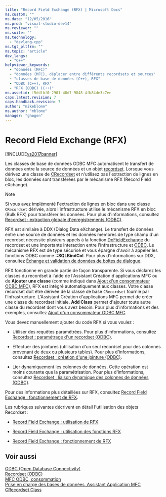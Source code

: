 ```yaml
---
title: "Record Field Exchange (RFX) | Microsoft Docs"
ms.custom: ""
ms.date: "12/05/2016"
ms.prod: "visual-studio-dev14"
ms.reviewer: ""
ms.suite: ""
ms.technology: 
  - "devlang-cpp"
ms.tgt_pltfrm: ""
ms.topic: "article"
dev_langs: 
  - "C++"
helpviewer_keywords: 
  - "données (MFC)"
  - "données (MFC), déplacer entre différents recordsets et sources"
  - "classes de base de données (C++), RFX"
  - "ODBC (C++), RFX"
  - "RFX (ODBC) (C++)"
ms.assetid: f5ddfbf0-2901-48d7-9848-4fb84de3c7ee
caps.latest.revision: 7
caps.handback.revision: 7
author: "mikeblome"
ms.author: "mblome"
manager: "ghogen"
---
```

# Record Field Exchange (RFX)
[!INCLUDE[vs2017banner](../../assembler/inline/includes/vs2017banner.md)]

Les classes de base de données ODBC MFC automatisent le transfert de données entre la source de données et un objet [recordset](../../data/odbc/recordset-odbc.md).  Lorsque vous dérivez une classe de [CRecordset](../../mfc/reference/crecordset-class.md) et n'utilisez pas l'extraction de lignes en bloc, les données sont transférées par le mécanisme RFX \(Record Field eXchange\).  
  
> [!NOTE]
>  Si vous avez implémenté l'extraction de lignes en bloc dans une classe `CRecordset` dérivée, alors l'infrastructure utilise le mécanisme RFX en bloc \(Bulk RFX\) pour transférer les données.  Pour plus d'informations, consultez [Recordset : extraction globale d'enregistrements \(ODBC\)](../../data/odbc/recordset-fetching-records-in-bulk-odbc.md).  
  
 RFX est similaire à DDX \(Dialog Data eXchange\).  Le transfert de données entre une source de données et les données membres de type champ d'un recordset nécessite plusieurs appels à la fonction [DoFieldExchange](../Topic/CRecordset::DoFieldExchange.md) du recordset et une importante interaction entre l'infrastructure et [ODBC](../../data/odbc/odbc-basics.md).  Le mécanisme RFX est de type sécurisé et vous épargne d'avoir à appeler les fonctions ODBC comme **::SQLBindCol**.  Pour plus d'informations sur DDX, consultez [Échange et validation de données de boîtes de dialogue](../../mfc/dialog-data-exchange-and-validation.md).  
  
 RFX fonctionne en grande partie de façon transparente.  Si vous déclarez les classes du recordset à l'aide de l'Assistant Création d'applications MFC ou de **Ajouter une classe** \(comme indiqué dans [Ajout d'un consommateur ODBC MFC](../../mfc/reference/adding-an-mfc-odbc-consumer.md)\), RFX est intégré automatiquement aux classes.  Votre classe recordset doit être dérivée de la classe de base `CRecordset` fournie par l'infrastructure.  L'Assistant Création d'applications MFC permet de créer une classe du recordset initiale.  **Add Class** permet d'ajouter toute autre classe du recordset dont vous avez besoin.  Pour plus d'informations et des exemples, consultez [Ajout d'un consommateur ODBC MFC](../../mfc/reference/adding-an-mfc-odbc-consumer.md).  
  
 Vous devez manuellement ajouter du code RFX si vous voulez :  
  
-   Utiliser des requêtes paramétrées.  Pour plus d'informations, consultez [Recordset : paramétrage d'un recordset \(ODBC\)](../../data/odbc/recordset-parameterizing-a-recordset-odbc.md).  
  
-   Effectuer des jointures \(utilisation d'un seul recordset pour des colonnes provenant de deux ou plusieurs tables\).  Pour plus d'informations, consultez [Recordset : création d'une jointure \(ODBC\)](../../data/odbc/recordset-performing-a-join-odbc.md).  
  
-   Lier dynamiquement les colonnes de données.  Cette opération est moins courante que la paramétrisation.  Pour plus d'informations, consultez [Recordset : liaison dynamique des colonnes de données \(ODBC\)](../../data/odbc/recordset-dynamically-binding-data-columns-odbc.md).  
  
 Pour des informations plus détaillées sur RFX, consultez [Record Field Exchange : fonctionnement de RFX](../../data/odbc/record-field-exchange-how-rfx-works.md).  
  
 Les rubriques suivantes décrivent en détail l'utilisation des objets Recordset :  
  
-   [Record Field Exchange : utilisation de RFX](../../data/odbc/record-field-exchange-using-rfx.md)  
  
-   [Record Field Exchange : utilisation des fonctions RFX](../../data/odbc/record-field-exchange-using-the-rfx-functions.md)  
  
-   [Record Field Exchange : fonctionnement de RFX](../../data/odbc/record-field-exchange-how-rfx-works.md)  
  
## Voir aussi  
 [ODBC \(Open Database Connectivity\)](../../data/odbc/open-database-connectivity-odbc.md)   
 [Recordset \(ODBC\)](../../data/odbc/recordset-odbc.md)   
 [MFC ODBC, consommation](../../mfc/reference/adding-an-mfc-odbc-consumer.md)   
 [Prise en charge des bases de données, Assistant Application MFC](../../mfc/reference/database-support-mfc-application-wizard.md)   
 [CRecordset Class](../../mfc/reference/crecordset-class.md)